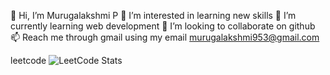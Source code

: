 👋 Hi, I’m Murugalakshmi P 
👀 I’m interested in learning new skills
🌱 I’m currently learning web development
💞️ I’m looking to collaborate on github
📫 Reach me through gmail using my email murugalakshmi953@gmail.com



leetcode
![LeetCode Stats](https://leetcard.jacoblin.cool/murugalakshmi2003?theme=dark&font=Antic%20Didone)
